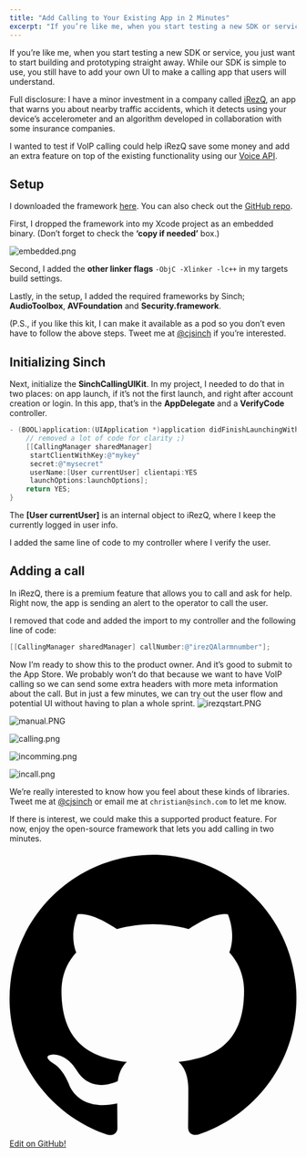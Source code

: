 ```yaml
---
title: "Add Calling to Your Existing App in 2 Minutes"
excerpt: "If you’re like me, when you start testing a new SDK or service, you just want to start building and prototyping straight away. While our SDK is simple to use, you still have to add your own UI to make a calling app that users will understand."
---
```

If you’re like me, when you start testing a new SDK or service, you just want to start building and prototyping straight away. While our SDK is simple to use, you still have to add your own UI to make a calling app that users will understand.

Full disclosure: I have a minor investment in a company called [iRezQ](http://irezq.com), an app that warns you about nearby traffic accidents, which it detects using your device’s accelerometer and an algorithm developed in collaboration with some insurance companies.

I wanted to test if VoIP calling could help iRezQ save some money and add an extra feature on top of the existing functionality using our [Voice API](doc:voice-introduction).

## Setup

I downloaded the framework [here](https://www.dropbox.com/s/462krss0k4ov8x3/SinchCallingUIKit.tar.gz?dl=0). You can also check out the [GitHub repo](https://github.com/sinch/SinchCallingUIKit).

First, I dropped the framework into my Xcode project as an embedded binary. (Don’t forget to check the **‘copy if needed’** box.)

![embedded.png](images/39e5912-embedded.png)

Second, I added the **other linker flags** `-ObjC -Xlinker -lc++` in my targets build settings.

Lastly, in the setup, I added the required frameworks by Sinch; **AudioToolbox**, **AVFoundation** and **Security.framework**.

(P.S., if you like this kit, I can make it available as a pod so you don’t even have to follow the above steps. Tweet me at [@cjsinch](https://twitter.com/cjsinch) if you’re interested.

## Initializing Sinch

Next, initialize the **SinchCallingUIKit**. In my project, I needed to do that in two places: on app launch, if it’s not the first launch, and right after account creation or login. In this app, that’s in the **AppDelegate** and a **VerifyCode** controller.

```objectivec
- (BOOL)application:(UIApplication *)application didFinishLaunchingWithOptions:(NSDictionary *)launchOptions {
    // removed a lot of code for clarity ;)
    [[CallingManager sharedManager]
     startClientWithKey:@"mykey"
     secret:@"mysecret"
     userName:[User currentUser] clientapi:YES
     launchOptions:launchOptions];
    return YES;
}
```

The **\[User currentUser\]** is an internal object to iRezQ, where I keep the currently logged in user info.

I added the same line of code to my controller where I verify the user.

## Adding a call

In iRezQ, there is a premium feature that allows you to call and ask for help. Right now, the app is sending an alert to the operator to call the user.

I removed that code and added the import to my controller and the following line of code:

```objectivec
[[CallingManager sharedManager] callNumber:@"irezQAlarmnumber"];
```

Now I’m ready to show this to the product owner. And it’s good to submit to the App Store. We probably won’t do that because we want to have VoIP calling so we can send some extra headers with more meta information about the call. But in just a few minutes, we can try out the user flow and potential UI without having to plan a whole sprint.
![irezqstart.PNG](images/6745318-irezqstart.PNG)


![manual.PNG](images/d0e3137-manual.PNG)


![calling.png](images/9d1506c-calling.png)


![incomming.png](images/7788079-incomming.png)


![incall.png](images/0cb5f36-incall.png)

We’re really interested to know how you feel about these kinds of libraries. Tweet me at [@cjsinch](https://twitter.com/cjsinch) or email me at `christian@sinch.com` to let me know.

If there is interest, we could make this a supported product feature. For now, enjoy the open-source framework that lets you add calling in two minutes.

<a class="gitbutton pill" target="_blank" href="https://github.com/sinch/docs/blob/master/docs/tutorials/ios/add-calling-to-your-existing-app-in-2-minutes.md">
                        <span class="icon medium">
                            <svg xmlns="http://www.w3.org/2000/svg" role="img" viewBox="0 0 24 24"><title>GitHub icon</title><path d="M 12 0.297 c -6.63 0 -12 5.373 -12 12 c 0 5.303 3.438 9.8 8.205 11.385 c 0.6 0.113 0.82 -0.258 0.82 -0.577 c 0 -0.285 -0.01 -1.04 -0.015 -2.04 c -3.338 0.724 -4.042 -1.61 -4.042 -1.61 C 4.422 18.07 3.633 17.7 3.633 17.7 c -1.087 -0.744 0.084 -0.729 0.084 -0.729 c 1.205 0.084 1.838 1.236 1.838 1.236 c 1.07 1.835 2.809 1.305 3.495 0.998 c 0.108 -0.776 0.417 -1.305 0.76 -1.605 c -2.665 -0.3 -5.466 -1.332 -5.466 -5.93 c 0 -1.31 0.465 -2.38 1.235 -3.22 c -0.135 -0.303 -0.54 -1.523 0.105 -3.176 c 0 0 1.005 -0.322 3.3 1.23 c 0.96 -0.267 1.98 -0.399 3 -0.405 c 1.02 0.006 2.04 0.138 3 0.405 c 2.28 -1.552 3.285 -1.23 3.285 -1.23 c 0.645 1.653 0.24 2.873 0.12 3.176 c 0.765 0.84 1.23 1.91 1.23 3.22 c 0 4.61 -2.805 5.625 -5.475 5.92 c 0.42 0.36 0.81 1.096 0.81 2.22 c 0 1.606 -0.015 2.896 -0.015 3.286 c 0 0.315 0.21 0.69 0.825 0.57 C 20.565 22.092 24 17.592 24 12.297 c 0 -6.627 -5.373 -12 -12 -12" /></svg>
                        </span>
                        Edit on GitHub!</a>